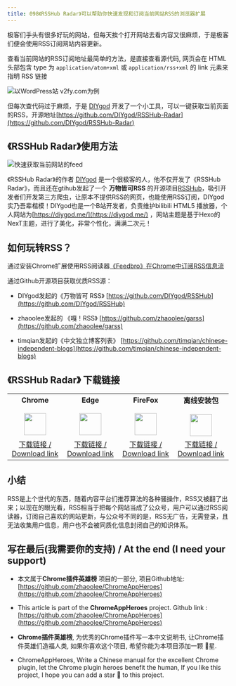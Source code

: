 ```yaml
---
title: 098《RSSHub Radar》可以帮助你快速发现和订阅当前网站RSS的浏览器扩展
---
```




极客们手头有很多好玩的网站，但每天挨个打开网站去看内容又很麻烦，于是极客们便会使用RSS订阅网站内容更新。



查看当前网站的RSS订阅地址最简单的方法，是直接查看源代码,  网页会在 HTML 头部包含 type 为 `application/atom+xml` 或 `application/rss+xml` 的 link 元素来指明 RSS 链接

![以WordPress站 v2fy.com为例](https://cdn.fangyuanxiaozhan.com/assets/1614734878013sTpHGB81.png)



但每次查代码过于麻烦，于是 [DIYgod](https://github.com/DIYgod/) 开发了一个小工具，可以一键获取当前页面的RSS，开源地址[https://github.com/DIYgod/RSSHub-Radar](https://github.com/DIYgod/RSSHub-Radar)



## 《RSSHub Radar》使用方法



![快速获取当前网站的feed](https://cdn.fangyuanxiaozhan.com/assets/1614735419622dCSmRZC4.gif)



《RSSHub Radar》的作者 [DIYgod](https://github.com/DIYgod/) 是一个很极客的人，他不仅开发了《RSSHub Radar》，而且还在gtihub发起了一个 **万物皆可RSS** 的开源项目[RSSHub](https://github.com/DIYgod/RSSHub)，吸引开发者们开发第三方爬虫，让原本不提供RSS的网页，也能使用RSS订阅，DIYgod实乃吾辈楷模！DIYgod也是一个B站开发者，负责维护bilibili HTML5 播放器，个人网站为[https://diygod.me/](https://diygod.me/) ，网站主题是基于Hexo的NexT主题，进行了美化，非常个性化，满满二次元！



## 如何玩转RSS？



通过安装Chrome扩展使用RSS阅读器[《Feedbro》在Chrome中订阅RSS信息流](https://www.v2fy.com/p/096-feedbro-2021-02-27/)



通过Github开源项目获取优质RSS源：

- DIYgod发起的《万物皆可 RSS》  [https://github.com/DIYgod/RSSHub](https://github.com/DIYgod/RSSHub)

- zhaoolee发起的 《嘎！RSS》 [https://github.com/zhaoolee/garss](https://github.com/zhaoolee/garss)

- timqian发起的《中文独立博客列表》 [https://github.com/timqian/chinese-independent-blogs](https://github.com/timqian/chinese-independent-blogs)





## 《RSSHub Radar》 下载链接

<table style="table-layout: fixed;">
<tbody>
<tr>
<td><div style="text-align: center;"><div style="font-weight: bold">Chrome</div><br/><div><img  style="width:50px; height:auto;" src="https://www.v2fy.com/asset/0i/ChromeAppHeroes/page/001_markdown_here.assets/chromeappheroes-chrome-icon.png"/></div></div></td>
<td><div style="text-align: center;" ><div style="font-weight: bold">Edge</div><br/><div><img style="width:50px; height:auto;" src="https://www.v2fy.com/asset/0i/ChromeAppHeroes/page/001_markdown_here.assets/chromeappheroes-edge-icon.png"/></div></div></td>
<td><div style="text-align: center;" ><div style="font-weight: bold">FireFox</div><br/><div><img  style="width:50px; height:auto;" src="https://www.v2fy.com/asset/0i/ChromeAppHeroes/page/001_markdown_here.assets/chromeappheroes-firefox-icon.png"/></div></div></td>
<td><div style="text-align: center;" ><div style="font-weight: bold">离线安装包</div><br/><div><img  style="width:50px; height:auto;" src="https://www.v2fy.com/asset/0i/ChromeAppHeroes/page/001_markdown_here.assets/chromeappheroes-github-download.png"/></div></div></td>
</tr>
<tr>
<td>
<div style="text-align: center;">
<a  href="https://chrome.google.com/webstore/detail/rsshub-radar/kefjpfngnndepjbopdmoebkipbgkggaa">下载链接 / Download link</a>
</div>
</td>
<td>
<div style="text-align: center;">
<a href="https://microsoftedge.microsoft.com/addons/detail/rsshub-radar/gangkeiaobmjcjokiofpkfpcobpbmnln">下载链接 / Download link</a>
</div>
</td>
<td>
<div style="text-align: center;">
<a href="https://addons.mozilla.org/zh-CN/firefox/addon/rsshub-radar/">下载链接 / Download link</a>
</div>
</td>
<td>
<div style="text-align: center;"><a  href="https://raw.githubusercontent.com/zhaoolee/ChromeAppHeroes/master/backup/098-rsshub-radar.zip">下载链接 / Download link</a></div>
</td>
</tr>
</tbody>
</table>


## 小结



RSS是上个世代的东西，随着内容平台们推荐算法的各种骚操作，RSS又被翻了出来；以现在的眼光看，RSS相当于把每个网站当成了公众号，用户可以通过RSS阅读器，订阅自己喜欢的网站更新，与公众号不同的是，RSS无广告，无需登录，且无法收集用户信息，用户也不会被同质化信息封闭自己的知识体系。





## 写在最后(我需要你的支持) / At the end (I need your support)

- 本文属于**Chrome插件英雄榜** 项目的一部分, 项目Github地址: [https://github.com/zhaoolee/ChromeAppHeroes](https://github.com/zhaoolee/ChromeAppHeroes)


- This article is part of the **ChromeAppHeroes** project. Github link : [https://github.com/zhaoolee/ChromeAppHeroes](https://github.com/zhaoolee/ChromeAppHeroes) 

- **Chrome插件英雄榜**, 为优秀的Chrome插件写一本中文说明书, 让Chrome插件英雄们造福人类, 如果你喜欢这个项目, 希望你能为本项目添加一颗 🌟星.

- ChromeAppHeroes, Write a Chinese manual for the excellent Chrome plugin, let the Chrome plugin heroes benefit the human, If you like this project, I hope you can add a star 🌟 to this project.

